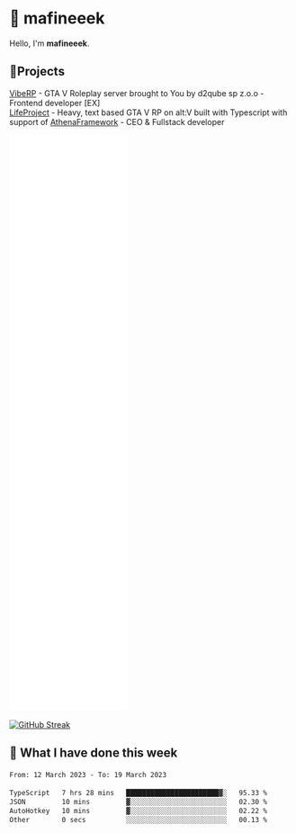 # 👋 mafineeek
Hello, I'm **mafineeek**.

## 📝Projects

[VibeRP](https://v-rp.pl) - GTA V Roleplay server brought to You by d2qube sp z.o.o - Frontend developer [EX]
<br>
[LifeProject](https://github.com/LifeProject-Roleplay/) - Heavy, text based GTA V RP on alt:V built with Typescript with support of [AthenaFramework](https://github.com/Athena-Roleplay-Framework/) - CEO & Fullstack developer

![](./github-metrics.svg)

[![GitHub Streak](https://streak-stats.demolab.com/?user=mafineeek)](https://git.io/streak-stats)

## 📰 What I have done this week
<!--START_SECTION:waka-->

```text
From: 12 March 2023 - To: 19 March 2023

TypeScript   7 hrs 28 mins   ███████████████████████▓░   95.33 %
JSON         10 mins         ▓░░░░░░░░░░░░░░░░░░░░░░░░   02.30 %
AutoHotkey   10 mins         ▓░░░░░░░░░░░░░░░░░░░░░░░░   02.22 %
Other        0 secs          ░░░░░░░░░░░░░░░░░░░░░░░░░   00.13 %
```

<!--END_SECTION:waka-->
